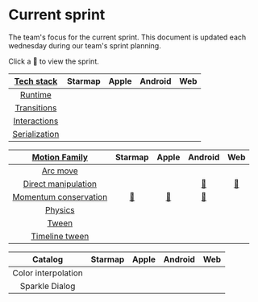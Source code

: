 # Current sprint

The team's focus for the current sprint. This document is updated each wednesday during our team's sprint planning.

Click a 🎯 to view the sprint.

| [Tech stack](https://material-motion.gitbooks.io/material-motion-starmap/content/specifications/#tech-stack)    | Starmap | Apple | Android | Web |
|:-------------:|:-------:|:-----:|:-------:|:---:|
| [Runtime](https://material-motion.gitbooks.io/material-motion-starmap/content/specifications/runtime/)       | &nbsp;      | &nbsp;     | &nbsp;      | &nbsp; |
| [Transitions](https://material-motion.gitbooks.io/material-motion-starmap/content/specifications/transitions.html)   | &nbsp; | &nbsp; | &nbsp; | &nbsp; |
| [Interactions](https://material-motion.gitbooks.io/material-motion-starmap/content/specifications/interactions.html)  | &nbsp; | &nbsp; | &nbsp; | &nbsp; |
| [Serialization](https://material-motion.gitbooks.io/material-motion-starmap/content/specifications/serialization.html) | &nbsp; | &nbsp; | &nbsp; | &nbsp; |

| [Motion Family](https://material-motion.gitbooks.io/material-motion-starmap/content/specifications/motion-family.html)       | Starmap | Apple  | Android | Web    |
|:-------------------:|:-------:|:------:|:-------:|:------:|
| [Arc move](https://material-motion.gitbooks.io/material-motion-starmap/content/specifications/motion_family/arc_move.html)            |  &nbsp; | &nbsp; |  &nbsp; | &nbsp; |
| [Direct manipulation](https://material-motion.gitbooks.io/material-motion-starmap/content/specifications/motion_family/direct_manipulation.html) |  &nbsp; | &nbsp; |  [🎯](https://github.com/material-motion/material-motion-family-direct-manipulation-android/projects/1) | [🎯](https://github.com/material-motion/material-motion-experiments-js/projects/1) |
| [Momentum conservation](https://material-motion.gitbooks.io/material-motion-starmap/content/specifications/motion_family/springs.html) |  [🎯](https://github.com/material-motion/material-motion-starmap/projects/1) | [🎯](https://github.com/material-motion/material-motion-family-pop-swift/projects/1) |  [🎯](https://github.com/material-motion/material-motion-family-rebound-android/projects/1) | &nbsp; |
| [Physics](https://material-motion.gitbooks.io/material-motion-starmap/content/specifications/motion_family/physics.html)             |  &nbsp; | &nbsp; |  &nbsp; | &nbsp; |
| [Tween](https://material-motion.gitbooks.io/material-motion-starmap/content/specifications/motion_family/tween.html)               |  &nbsp; | &nbsp; |  &nbsp; | &nbsp; |
| [Timeline tween](https://material-motion.gitbooks.io/material-motion-starmap/content/specifications/motion_family/timeline_tween.html)      |  &nbsp; | &nbsp; |  &nbsp; | &nbsp; |

| Catalog | Starmap | Apple  | Android | Web    |
|:-------:|:------:|:------:|:-------:|:------:|
|  Color interpolation | &nbsp; | &nbsp; | &nbsp; | &nbsp; |
|  Sparkle Dialog | &nbsp; | &nbsp; |  &nbsp; | &nbsp; |
